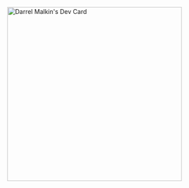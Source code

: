 <a href="https://app.daily.dev/CatRass"><img src="https://api.daily.dev/devcards/93cda22f5f3d4634bb6d4bf2eefbcd20.png?r=py6" width="400" alt="Darrel Malkin's Dev Card"/></a>
